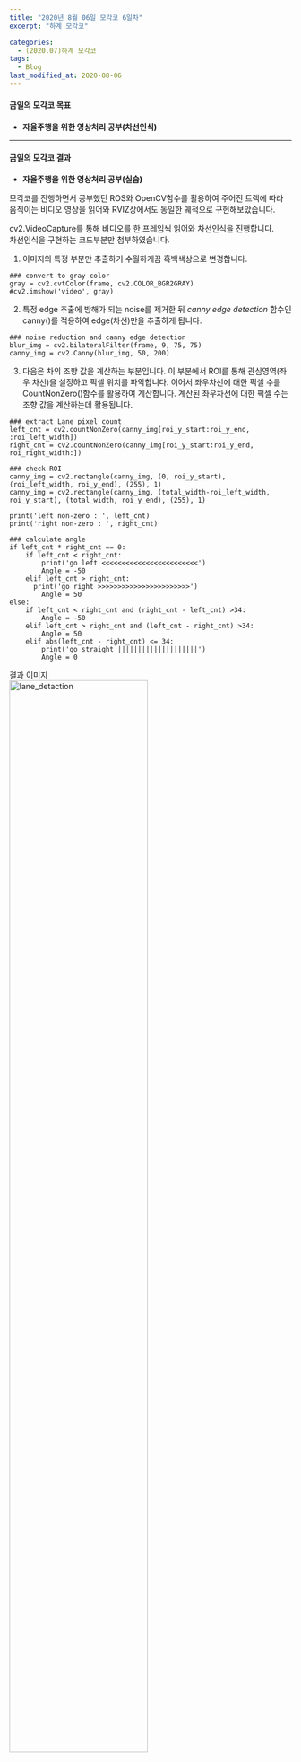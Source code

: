 ```yaml
---
title: "2020년 8월 06일 모각코 6일차"
excerpt: "하계 모각코"

categories:
  - (2020.07)하계 모각코
tags:
  - Blog
last_modified_at: 2020-08-06
---
```


#### 금일의 모각코 목표  

- **자율주행을 위한 영상처리 공부(차선인식)**    

---  
#### 금일의 모각코 결과  

- **자율주행을 위한 영상처리 공부(실습)**  

모각코를 진행하면서 공부했던 ROS와 OpenCV함수를 활용하여 주어진 트랙에 따라 움직이는 비디오 영상을 읽어와 RVIZ상에서도 동일한 궤적으로 구현해보았습니다.  

cv2.VideoCapture를 통해 비디오를 한 프레임씩 읽어와 차선인식을 진행합니다.  
차선인식을 구현하는 코드부분만 첨부하였습니다.  

1. 이미지의 특정 부분만 추출하기 수월하게끔 흑백색상으로 변경합니다.  
```  
### convert to gray color
gray = cv2.cvtColor(frame, cv2.COLOR_BGR2GRAY)
#cv2.imshow('video', gray)
```  

2. 특정 edge 추출에 방해가 되는 noise를 제거한 뒤 *canny edge detection* 함수인 canny()를 적용하여 edge(차선)만을 추출하게 됩니다.  
```  
### noise reduction and canny edge detection
blur_img = cv2.bilateralFilter(frame, 9, 75, 75)
canny_img = cv2.Canny(blur_img, 50, 200)
```  

3. 다음은 차의 조향 값을 계산하는 부분입니다. 이 부분에서 ROI를 통해 관심영역(좌우 차선)을 설정하고 픽셀 위치를 파악합니다. 이어서 좌우차선에 대한 픽셀 수를 CountNonZero()함수를 활용하여 계산합니다. 계산된 좌우차선에 대한 픽셀 수는 조향 값을 계산하는데 활용됩니다.  

```  
### extract Lane pixel count
left_cnt = cv2.countNonZero(canny_img[roi_y_start:roi_y_end, :roi_left_width])
right_cnt = cv2.countNonZero(canny_img[roi_y_start:roi_y_end, roi_right_width:])

### check ROI
canny_img = cv2.rectangle(canny_img, (0, roi_y_start), (roi_left_width, roi_y_end), (255), 1)
canny_img = cv2.rectangle(canny_img, (total_width-roi_left_width, roi_y_start), (total_width, roi_y_end), (255), 1)

print('left non-zero : ', left_cnt)
print('right non-zero : ', right_cnt)

### calculate angle
if left_cnt * right_cnt == 0:
    if left_cnt < right_cnt:
        print('go left <<<<<<<<<<<<<<<<<<<<<<<<')
        Angle = -50
    elif left_cnt > right_cnt:
      print('go right >>>>>>>>>>>>>>>>>>>>>>>')
        Angle = 50
else:
    if left_cnt < right_cnt and (right_cnt - left_cnt) >34:
        Angle = -50
    elif left_cnt > right_cnt and (left_cnt - right_cnt) >34:
        Angle = 50
    elif abs(left_cnt - right_cnt) <= 34:
        print('go straight ||||||||||||||||||||')    
        Angle = 0
```  

결과 이미지  
<img width="70%" alt="lane_detaction" src="https://user-images.githubusercontent.com/59010218/89664455-2a449d80-d912-11ea-85b1-21ad5c1d7d0a.PNG">

